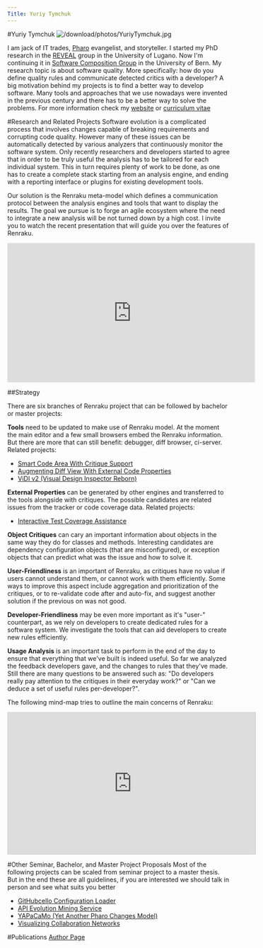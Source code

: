 ```yaml
---
Title: Yuriy Tymchuk
---
```

#Yuriy Tymchuk
![/download/photos/YuriyTymchuk.jpg](%assets_url%/download/photos/YuriyTymchuk.jpg)

I am jack of IT trades, [Pharo](http://pharo.org) evangelist, and storyteller. I started my PhD research in the [REVEAL](http://reveal.inf.usi.ch) group in the University of Lugano. Now I'm continuing it in [Software Composition Group](%base_url%/) in the University of Bern. My research topic is about software quality. More specifically: how do you define quality rules and communicate detected critics with a developer? A big motivation behind my projects is to find a better way to develop software. Many tools and approaches that we use nowadays were invented in the previous century and there has to be a better way to solve the problems. For more information check my [website](http://yuriy.tymch.uk) or [curriculum vitae](http://yuriy.tymch.uk/cv/cv.pdf)

#Research and Related Projects
Software evolution is a complicated process that involves changes capable of breaking requirements and corrupting code quality. However many of these issues can be automatically detected by various analyzers that continuously monitor the software system. Only recently researchers and developers started to agree that in order to be truly useful the analysis has to be tailored for each individual system. This in turn requires plenty of work to be done, as one has to create a complete stack starting from an analysis engine, and ending with a reporting interface or plugins for existing development tools.

Our solution is the Renraku meta-model which defines a communication protocol between the analysis engines and tools that want to display the results. The goal we pursue is to forge an agile ecosystem where the need to integrate a new analysis will be not turned down by a high cost. I invite you to watch the recent presentation that will guide you over the features of Renraku.

<iframe width="560" height="315" src="https://www.youtube.com/embed/K4rMfQ_bQuI" frameborder="0" allowfullscreen></iframe>

##Strategy

There are six branches of Renraku project that can be followed by bachelor or master projects:

**Tools** need to be updated to make use of Renraku model. At the moment the main editor and a few small browsers embed the Renraku information. But there are more that can still benefit: debugger, diff browser, ci-server. Related projects:

-  [Smart Code Area With Critique Support](%base_url%/wiki/projects/mastersbachelorsprojects/obsolete/SmartCodeAreaWithCritiqueSupport)
-  [Augmenting Diff View With External Code Properties](%base_url%/wiki/projects/mastersbachelorsprojects/obsolete/augmentingDiffWithExternalCodeProperties)
-  [ViDI v2 (Visual Design Inspector Reborn)](%base_url%/wiki/projects/mastersbachelorsprojects/obsolete/ViDIv2)

**External Properties** can be generated by other engines and transferred to the tools alongside with critiques. The possible candidates are related issues from the tracker or code coverage data. Related projects:

-  [Interactive Test Coverage Assistance](%base_url%/wiki/projects/mastersbachelorsprojects/obsolete/interactiveTestCoverageAssistance)

**Object Critiques** can cary an important information about objects in the same way they do for classes and methods. Interesting candidates are dependency configuration objects (that are misconfigured), or exception objects that can predict what was the issue and how to solve it.

**User-Friendliness** is an important of Renraku, as critiques have no value if users cannot understand them, or cannot work with them efficiently. Some ways to improve this aspect include aggregation and prioritization of the critiques, or to re-validate code after and auto-fix, and suggest another solution if the previous on was not good.

**Developer-Friendliness** may be even more important as it's "user-" counterpart, as we rely on developers to create dedicated rules for a software system. We investigate the tools that can aid developers to create new rules efficiently.

**Usage Analysis** is an important task to perform in the end of the day to ensure that everything that we've built is indeed useful. So far we analyzed the feedback developers gave, and the changes to rules that they've made. Still there are many questions to be answered such as: "Do developers really pay attention to the critiques in their everyday work?" or "Can we deduce a set of useful rules per-developer?".

The following mind-map tries to outline the main concerns of Renraku:
<iframe src="https://my.mindnode.com/QFCcyAG48WN4PGsokckiKx52ZQfzdxrAxhEJTEzN/em#16,-115,0" frameborder="0" marginheight="0" marginwidth="0" style="border: 1px solid rgb(204, 204, 204); width: 560px; height: 320px;" onmousewheel=\""></iframe>

#Other Seminar, Bachelor, and Master Project Proposals
Most of the following projects can be scaled from seminar project to a master thesis. But in the end these are all guidelines, if you are interested we should talk in person and see what suits you better

-  [GitHubcello Configuration Loader](%base_url%/wiki/projects/mastersbachelorsprojects/obsolete/githubcelloConfigurationLoader)
-  [API Evolution Mining Service](%base_url%/wiki/projects/archive/apiEvolutionMiningService)
-  [YAPaCaMo (Yet Another Pharo Changes Model)](%base_url%/wiki/projects/mastersbachelorsprojects/obsolete/YAPaCaMo)
-  [Visualizing Collaboration Networks](%base_url%/wiki/projects/mastersbachelorsprojects/Visualizing-collaboration)


#Publications
[Author Page](%assets_url%/scgbib/?query=Tymchuk&filter=Year)
